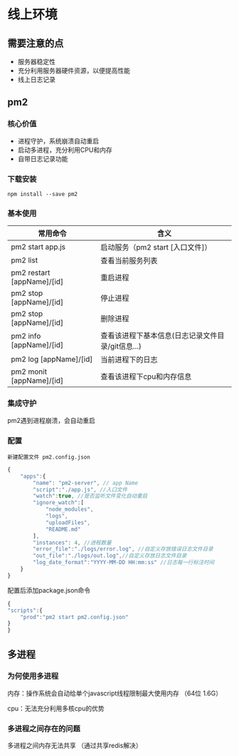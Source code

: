# 线上环境

## 需要注意的点

- 服务器稳定性
- 充分利用服务器硬件资源，以便提高性能
- 线上日志记录

## pm2

### 核心价值

- 进程守护，系统崩溃自动重启
- 启动多进程，充分利用CPU和内存
- 自带日志记录功能

### 下载安装

`npm install --save pm2`

### 基本使用

常用命令  |	含义
---|---
pm2 start app.js | 启动服务（pm2 start [入口文件]）
pm2 list | 查看当前服务列表
pm2 restart [appName]/[id] | 重启进程
pm2 stop [appName]/[id] | 停止进程
pm2 stop [appName]/[id] | 删除进程
pm2 info [appName]/[id] | 查看该进程下基本信息(日志记录文件目录/git信息...)
pm2 log [appName]/[id] | 当前进程下的日志
pm2 monit  [appName]/[id] | 查看该进程下cpu和内存信息

### 集成守护

pm2遇到进程崩溃，会自动重启

### 配置

`新建配置文件 pm2.config.json`
```js
{
    "apps":{
        "name": "pm2-server", // app Name
        "script":"./app.js", //入口文件
        "watch":true, //是否监听文件变化自动重启
        "ignore_watch":[
            "node_modules",
            "logs",
            "uploadFiles",
            "README.md"
        ],
        "instances": 4, //进程数量
        "error_file":"./logs/error.log", //自定义存放错误日志文件目录
        "out_file":"./logs/out.log",//自定义存放日志文件目录
        "log_date_format":"YYYY-MM-DD HH:mm:ss" //日志每一行标注时间
    }
}
```
配置后添加package.json命令

```js
{
"scripts":{
    "prod":"pm2 start pm2.config.json"
}
}

```

## 多进程

### 为何使用多进程

内存：操作系统会自动给单个javascript线程限制最大使用内存 （64位 1.6G）

cpu：无法充分利用多核cpu的优势

### 多进程之间存在的问题

多进程之间内存无法共享 （通过共享redis解决）